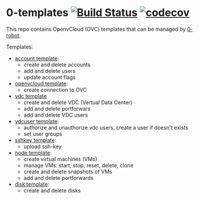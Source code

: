 # 0-templates [![Build Status](https://travis-ci.org/openvcloud/0-templates.svg?branch=master)](https://travis-ci.org/openvcloud/0-templates) [![codecov](https://codecov.io/gh/openvcloud/0-templates/branch/master/graph/badge.svg)](https://codecov.io/gh/openvcloud/0-templates)

This repo contains OpenvCloud (OVC) templates that can be managed by [0-robot](https://github.com/Jumpscale/0-robot).

Templates:

- [account template](https://github.com/openvcloud/0-templates/tree/master/templates/account):
  - create and delete accounts
  - add and delete users
  - update account flags
- [openvcloud template](https://github.com/openvcloud/0-templates/tree/master/templates/openvcloud):
  - create connection to OVC
- [vdc template](https://github.com/openvcloud/0-templates/tree/master/templates/vdc)
  - create and delete VDC (Vertual Data Center)
  - add and delete portforwars
  - add and delete VDC users
- [vdcuser template](https://github.com/openvcloud/0-templates/tree/master/templates/vdcuser):
  - authorize and unauthorize vdc users, create a user if doesn't exists
  - set user groups
- [sshkey template](https://github.com/openvcloud/0-templates/tree/master/templates/sshkey):
  - upload ssh-key
- [node template](https://github.com/openvcloud/0-templates/blob/master/templates/node/node.py):
  - create virtual machines (VMs)
  - manage VMs: start, stop, reset, delete, clone
  - create and delete snapshots of VMs
  - add and delete portforwards
- [disk template](https://github.com/openvcloud/0-templates/blob/master/templates/disk/disk.py):
  - create and delete disks